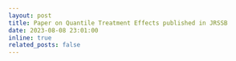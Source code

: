 ```yaml
---
layout: post
title: Paper on Quantile Treatment Effects published in JRSSB
date: 2023-08-08 23:01:00
inline: true
related_posts: false
---
```

